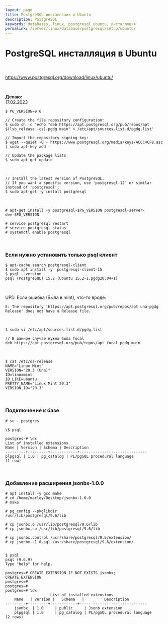 ```yaml
---
layout: page
title: PostgreSQL инсталляция в Ubuntu
description: PostgreSQL
keywords: databases, linux, postgresql ubuntu, инсталляция
permalink: /server/linux/database/postgresql/setup/ubuntu/
---
```


# PostgreSQL инсталляция в Ubuntu

<br/>

https://www.postgresql.org/download/linux/ubuntu/

<br/>

**Делаю:**  
17.02.2023

```
$ PG_VERSION=9.6

// Create the file repository configuration:
$ sudo sh -c 'echo "deb https://apt.postgresql.org/pub/repos/apt $(lsb_release -cs)-pgdg main" > /etc/apt/sources.list.d/pgdg.list'

// Import the repository signing key:
$ wget --quiet -O - https://www.postgresql.org/media/keys/ACCC4CF8.asc | sudo apt-key add -

// Update the package lists
$ sudo apt-get update
```

<br/>

```
// Install the latest version of PostgreSQL.
// If you want a specific version, use 'postgresql-12' or similar instead of 'postgresql':
$ sudo apt-get -y install postgresql
```

<br/>

```
# apt-get install -y postgresql-$PG_VERSION postgresql-server-dev-$PG_VERSION

# service postgresql restart
# service postgresql status
# systemctl enable postgresql
```

<br/>

### Если нужно установить только psql клиент

```
$ apt-cache search postgresql-client
$ sudo apt install -y  postgresql-client-15
$ psql --version
psql (PostgreSQL) 15.2 (Ubuntu 15.2-1.pgdg20.04+1)
```

<br/>

UPD. Если ошибка (Была в mint), что-то вроде:

```
E: The repository 'https://apt.postgresql.org/pub/repos/apt una-pgdg Release' does not have a Release file.
```

<br/>

```
$ sudo vi /etc/apt/sources.list.d/pgdg.list
```

```
// В данном случае нужна была focal
deb https://apt.postgresql.org/pub/repos/apt focal-pgdg main
```

<br/>

```
$ cat /etc/os-release
NAME="Linux Mint"
VERSION="20.3 (Una)"
ID=linuxmint
ID_LIKE=ubuntu
PRETTY_NAME="Linux Mint 20.3"
VERSION_ID="20.3"
```

<br/>

### Подключение к базе

```
# su - postgres

\$ psql

postgres-# \dx
List of installed extensions
Name | Version | Schema | Description
---------+---------+------------+------------------------------
plpgsql | 1.0 | pg_catalog | PL/pgSQL procedural language
(1 row)
```

<br/>

### Добавление расширения jsonbx-1.0.0

```
# apt install -y gcc make
# cd /home/marley/Desktop/jsonbx-1.0.0
# make

# pg_config --pkglibdir
/usr/lib/postgresql/9.6/lib

# cp jsonbx.o /usr/lib/postgresql/9.6/lib
# cp jsonbx.so /usr/lib/postgresql/9.6/lib

# cp jsonbx.control /usr/share/postgresql/9.6/extension/
# cp jsonbx--1.0.sql /usr/share/postgresql/9.6/extension/


$ psql
psql (9.6.9)
Type "help" for help.

postgres=# CREATE EXTENSION IF NOT EXISTS jsonbx;
CREATE EXTENSION
postgres=#
postgres=#
postgres=# \dx
                    List of installed extensions
    Name   | Version |   Schema   |         Description
---------+---------+------------+------------------------------
    jsonbx  | 1.0     | public     | Jsonb extension
    plpgsql | 1.0     | pg_catalog | PL/pgSQL procedural language
(2 rows)
```

<!--
<br/>

```

vi /etc/postgresql/9.6/main/pg_hba.conf
local   all             postgres                                peer

here change peer to trust

restart, sudo service postgresql restart

now try, psql -U postgres


```

<br/>


Было полезным:

https://wiki.postgresql.org/wiki/Apt -->
